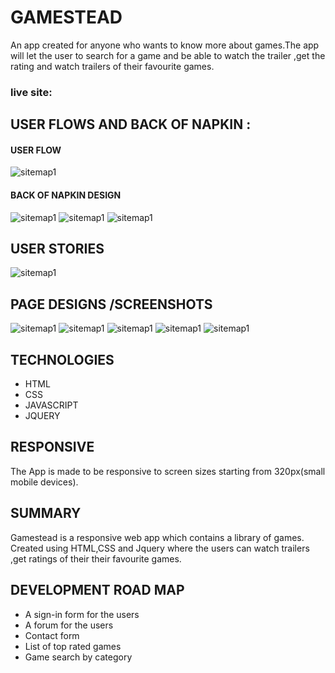 # GAMESTEAD

An app created for anyone who wants to know more about games.The app will let the user to search for a game and be able to watch
the trailer ,get the rating and watch trailers of their favourite games.

### live site:

## USER FLOWS AND BACK OF NAPKIN :

#### USER FLOW

![sitemap1](1.png)

#### BACK OF NAPKIN DESIGN

![sitemap1](2.png)
![sitemap1](3.png)
![sitemap1](4.png)

## USER STORIES

![sitemap1](5.png)

## PAGE DESIGNS /SCREENSHOTS

![sitemap1](6.png)
![sitemap1](9.png)
![sitemap1](10.png)
![sitemap1](7.png)
![sitemap1](8.png)

## TECHNOLOGIES

- HTML
- CSS
- JAVASCRIPT
- JQUERY

## RESPONSIVE

The App is made to be responsive to screen sizes starting from 320px(small mobile devices).

## SUMMARY

Gamestead is a responsive web app which contains a library of games. Created using HTML,CSS and Jquery where the users can watch trailers ,get ratings of their their favourite games.

## DEVELOPMENT ROAD MAP

- A sign-in form for the users
- A forum for the users
- Contact form
- List of top rated games
- Game search by category
